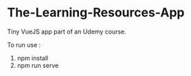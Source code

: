 # The-Learning-Resources-App
Tiny VueJS app part of an Udemy course.

To run use :
1. npm install 
2. npm run serve


